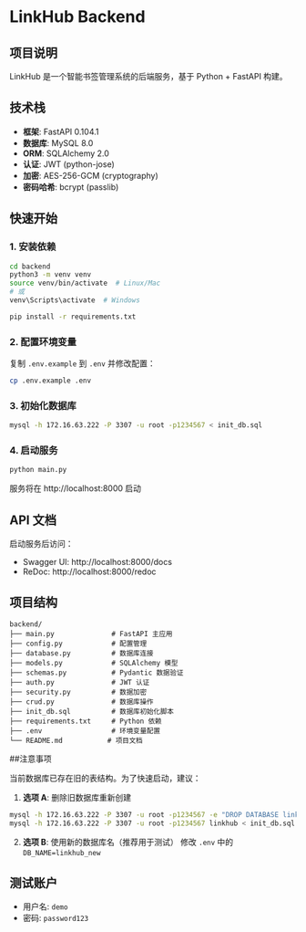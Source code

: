 # LinkHub Backend

## 项目说明

LinkHub 是一个智能书签管理系统的后端服务，基于 Python + FastAPI 构建。

## 技术栈

- **框架**: FastAPI 0.104.1
- **数据库**: MySQL 8.0
- **ORM**: SQLAlchemy 2.0
- **认证**: JWT (python-jose)
- **加密**: AES-256-GCM (cryptography)
- **密码哈希**: bcrypt (passlib)

## 快速开始

### 1. 安装依赖

```bash
cd backend
python3 -m venv venv
source venv/bin/activate  # Linux/Mac
# 或
venv\Scripts\activate  # Windows

pip install -r requirements.txt
```

### 2. 配置环境变量

复制 `.env.example` 到 `.env` 并修改配置：

```bash
cp .env.example .env
```

### 3. 初始化数据库

```bash
mysql -h 172.16.63.222 -P 3307 -u root -p1234567 < init_db.sql
```

### 4. 启动服务

```bash
python main.py
```

服务将在 http://localhost:8000 启动

## API 文档

启动服务后访问：
- Swagger UI: http://localhost:8000/docs
- ReDoc: http://localhost:8000/redoc

## 项目结构

```
backend/
├── main.py              # FastAPI 主应用
├── config.py            # 配置管理
├── database.py          # 数据库连接
├── models.py            # SQLAlchemy 模型
├── schemas.py           # Pydantic 数据验证
├── auth.py              # JWT 认证
├── security.py          # 数据加密
├── crud.py              # 数据库操作
├── init_db.sql          # 数据库初始化脚本
├── requirements.txt     # Python 依赖
├── .env                 # 环境变量配置
└── README.md           # 项目文档
```

##注意事项

当前数据库已存在旧的表结构。为了快速启动，建议：

1. **选项 A**: 删除旧数据库重新创建
```bash
mysql -h 172.16.63.222 -P 3307 -u root -p1234567 -e "DROP DATABASE linkhub; CREATE DATABASE linkhub;"
mysql -h 172.16.63.222 -P 3307 -u root -p1234567 linkhub < init_db.sql
```

2. **选项 B**: 使用新的数据库名（推荐用于测试）
修改 `.env` 中的 `DB_NAME=linkhub_new`

## 测试账户

- 用户名: `demo`
- 密码: `password123`